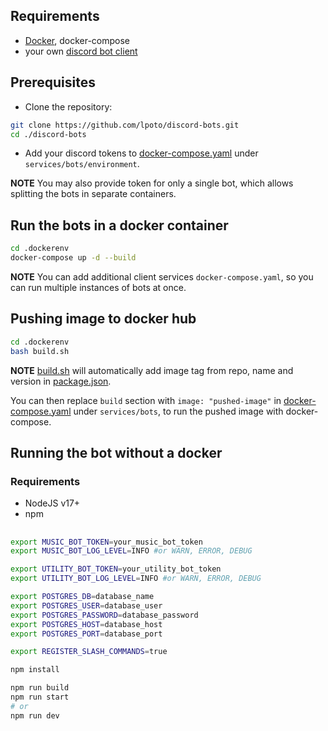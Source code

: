 ## Requirements

-   [Docker](https://www.docker.com/), docker-compose
-   your own [discord bot client](CREATING_CLIENT.md)

## Prerequisites

-   Clone the repository:

```bash
git clone https://github.com/lpoto/discord-bots.git
cd ./discord-bots
```

-   Add your discord tokens to [docker-compose.yaml](../.dockerenv/docker-compose.yaml) under `services/bots/environment`.

**NOTE** You may also provide token for only a single bot, which allows splitting the bots in separate containers.

## Run the bots in a docker container

```bash
cd .dockerenv
docker-compose up -d --build
```

**NOTE** You can add additional client services `docker-compose.yaml`, so you can run multiple instances
of bots at once.

## Pushing image to docker hub

```bash
cd .dockerenv
bash build.sh
```

**NOTE** [build.sh](../.dockerenv/build.sh) will automatically add image tag from repo, name and version in [package.json](../package.json).

You can then replace `build` section with `image: "pushed-image"` in [docker-compose.yaml](../.dockerenv/docker-compose.yaml) under `services/bots`,
to run the pushed image with docker-compose.

## Running the bot without a docker

### Requirements

-   NodeJS v17+
-   npm

##

```bash
export MUSIC_BOT_TOKEN=your_music_bot_token
export MUSIC_BOT_LOG_LEVEL=INFO #or WARN, ERROR, DEBUG

export UTILITY_BOT_TOKEN=your_utility_bot_token
export UTILITY_BOT_LOG_LEVEL=INFO #or WARN, ERROR, DEBUG

export POSTGRES_DB=database_name
export POSTGRES_USER=database_user
export POSTGRES_PASSWORD=database_password
export POSTGRES_HOST=database_host
export POSTGRES_PORT=database_port

export REGISTER_SLASH_COMMANDS=true

npm install
```

```bash
npm run build
npm run start
# or
npm run dev
```
